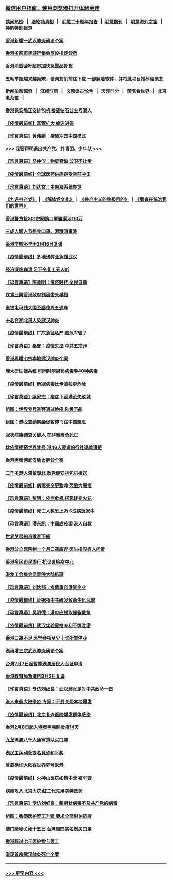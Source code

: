### [微信用户指南，使用浏览器打开体验更佳](https://github.com/gfw-breaker/banned-news1/blob/master/indexes/wechat-guide.md?t=0)
#### [禁闻热榜](热点新闻.md?t=0)  &nbsp;&nbsp;|&nbsp;&nbsp; [法轮功真相](https://github.com/gfw-breaker/truth/blob/master/README.md?t=0) &nbsp;&nbsp;|&nbsp;&nbsp; [明慧二十周年报告](https://github.com/gfw-breaker/mh-reports/blob/master/README.md?t=0) &nbsp;&nbsp;|&nbsp;&nbsp;[明慧期刊](https://github.com/gfw-breaker/mh-qikan) &nbsp;&nbsp;|&nbsp;&nbsp; [明慧海外之窗](https://github.com/gfw-breaker/mh-news/blob/master/README.md?t=0) &nbsp;&nbsp;|&nbsp;&nbsp; [神韵特别报道](https://github.com/gfw-breaker/mh-news/blob/master/shenyun.md?t=0)
#### [香港新增一武汉肺炎确诊个案](../pages/nsc415/n11874044.md?t=02171855) 
#### [香港多区市民游行集会反设指定诊所](../pages/nsc415/n11874017.md?t=02171855) 
#### [香港消委会吁超市加快急需品补货](../pages/nsc415/n11874003.md?t=02171855) 
#### 五毛举报越来越频繁，请网友们前往下载 [一键翻墙软件](https://github.com/gfw-breaker/ssr-accounts)，并将此项目推荐给亲友
#### [新闻拍案惊奇](https://github.com/gfw-breaker/banned-news1/blob/master/pages/link4.md) &nbsp;&nbsp;|&nbsp;&nbsp; [江峰时刻](https://github.com/gfw-breaker/banned-news1/blob/master/pages/link4.md) &nbsp;&nbsp;|&nbsp;&nbsp; [文昭谈古论今](https://github.com/gfw-breaker/banned-news1/blob/master/pages/link4.md) &nbsp;&nbsp;|&nbsp;&nbsp; [天亮时分](https://github.com/gfw-breaker/banned-news1/blob/master/pages/link4.md) &nbsp;&nbsp;|&nbsp;&nbsp; [萧茗看世界](https://github.com/gfw-breaker/banned-news1/blob/master/pages/link4.md) &nbsp;&nbsp;|&nbsp;&nbsp; [北京老茶馆](https://github.com/gfw-breaker/banned-news1/blob/master/pages/link4.md) &nbsp;&nbsp;|&nbsp;&nbsp; 
#### [香港保安局正安排包机 接载钻石公主号港人](../pages/nsc415/n11873932.md?t=02171855) 
#### [【疫情最前线】军管扩大 蝗灾进逼](../pages/nsc415/n11873780.md?t=02171855) 
#### [【珍言真语】黄伟豪：疫情冲击中国模式](../pages/nsc415/n11873482.md?t=02171855) 
#### [>>> 我要声明退出共产党、共青团、少年队 <<<](https://github.com/begood0513/goodnews/blob/master/quit/letter.md) 
#### [【珍言真语】马仲仪：物资紧缺 公卫不让步](../pages/nsc415/n11872315.md?t=02171855) 
#### [【疫情最前线】全球医药供应链受空前冲击](../pages/nsc415/n11869614.md?t=02171855) 
#### [【珍言真语】刘达文：中南海系统失灵](../pages/nsc415/n11869465.md?t=02171855) 
#### [《九评共产党》](https://github.com/begood0513/9ping.md/blob/master/README.md) &nbsp;|&nbsp; [《解体党文化》](../../../../jtdwh.md/blob/master/README.md)  &nbsp;|&nbsp; [《共产主义的终极目的》](../../../../gczydzjmd.md/blob/master/README.md) &nbsp;|&nbsp; [《魔鬼在统治我们的世界》](../../../../mgztzwmdsj.md/blob/master/README.md) 
#### [香港警方接301宗网购口罩骗案涉110万](../pages/nsc415/n11867572.md?t=02171855) 
#### [三成人情人节想收口罩、酒精消毒液](../pages/nsc415/n11867523.md?t=02171855) 
#### [香港学校不早于3月16日复课](../pages/nsc415/n11867498.md?t=02171855) 
#### [【疫情最前线】多地殡葬业急援武汉](../pages/nsc415/n11866914.md?t=02171855) 
#### [经济濒临崩溃 习下令复工无人听](../pages/nsc415/n11867269.md?t=02171855) 
#### [【珍言真语】陈竟明：瘟疫时代 全民自救](../pages/nsc415/n11866765.md?t=02171855) 
#### [饮食业冀香港政府领展带头减租](../pages/nsc415/n11864876.md?t=02171855) 
#### [港铁屯马线大围至启德周五通车](../pages/nsc415/n11864842.md?t=02171855) 
#### [十名在湖北港人染武汉肺炎](../pages/nsc415/n11864807.md?t=02171855) 
#### [【疫情最前线】广东急征私产 趁危军管？](../pages/nsc415/n11864205.md?t=02171855) 
#### [【珍言真语】桑普：疫情失控 中共五宗罪](../pages/nsc415/n11864157.md?t=02171855) 
#### [香港再增七宗本地武汉肺炎个案](../pages/nsc415/n11862405.md?t=02171855) 
#### [理大研快筛系统 可同时测冠状病毒等40种病毒](../pages/nsc415/n11862376.md?t=02171855) 
#### [【疫情最前线】新冠病毒比伊波拉更危险](../pages/nsc415/n11862199.md?t=02171855) 
#### [【珍言真语】梁家杰：疫症下香港沦失败城](../pages/nsc415/n11861588.md?t=02171855) 
#### [组图：世界梦号乘客通过检疫 陆续下船](../pages/nsc415/n11858302.md?t=02171855) 
#### [组图：港龙空勤集会促暂停飞往中国航班](../pages/nsc415/n11858190.md?t=02171855) 
#### [冠状病毒调查关键人 在非洲离奇死亡](../pages/nsc415/n11859798.md?t=02171855) 
#### [忧疫情拒搭世界梦号 港46人要求旅行社退款遭拒](../pages/nsc415/n11859849.md?t=02171855) 
#### [香港再增两武汉肺炎确诊个案](../pages/nsc415/n11859833.md?t=02171855) 
#### [二千多港人滞留湖北 政党促安排包机接送](../pages/nsc415/n11859831.md?t=02171855) 
#### [【疫情最前线】病毒突变更致命 恐酿大瘟疫](../pages/nsc415/n11859604.md?t=02171855) 
#### [【珍言真语】黎明：疫症危机 闪现转变火花](../pages/nsc415/n11859199.md?t=02171855) 
#### [【疫情最前线】死亡人数恐上万 6成病逝家中](../pages/nsc415/n11856687.md?t=02171855) 
#### [【珍言真语】潘东凯：中国成疫国 港人自救](../pages/nsc415/n11856962.md?t=02171855) 
#### [世界梦号船员乘客下船](../pages/nsc415/n11856883.md?t=02171855) 
#### [香港公立医院剩一个月口罩库存 医生指应有人问责](../pages/nsc415/n11856875.md?t=02171855) 
#### [香港多区市民游行 抗议设检疫中心](../pages/nsc415/n11856866.md?t=02171855) 
#### [港龙工会集会促暂停大陆航班](../pages/nsc415/n11856840.md?t=02171855) 
#### [【珍言真语】刘达邦：疫情重创港资企业](../pages/nsc415/n11854274.md?t=02171855) 
#### [【疫情最前线】证据指中共研发致命生化武器](../pages/nsc415/n11853087.md?t=02171855) 
#### [【珍言真语】吴明德：港府应提取储备救急](../pages/nsc415/n11852734.md?t=02171855) 
#### [【疫情最前线】武汉实验室抢专利不慎泄密](../pages/nsc415/n11850310.md?t=02171855) 
#### [香港口罩不足 医学会指至少十诊所暂停业](../pages/nsc415/n11850301.md?t=02171855) 
#### [港再增三宗武汉肺炎确诊个案](../pages/nsc415/n11850328.md?t=02171855) 
#### [台湾2月7日起暂停港澳居民入台证申请](../pages/nsc415/n11850304.md?t=02171855) 
#### [香港教育局暂维持3月2日复课](../pages/nsc415/n11850260.md?t=02171855) 
#### [【珍言真语】专访刘细良：武汉肺炎是对中共致命一击](../pages/nsc415/n11849934.md?t=02171855) 
#### [港人未返大陆染疫 专家：不封关恐本地爆发](../pages/nsc415/n11848021.md?t=02171855) 
#### [【疫情最前线】北京复兴医院爆发群体感染](../pages/nsc415/n11847626.md?t=02171855) 
#### [香港2月8日起入境者需强制检疫14天](../pages/nsc415/n11847658.md?t=02171855) 
#### [九龙湾逾八千人通宵排队买口罩](../pages/nsc415/n11847647.md?t=02171855) 
#### [港民主运动获提名竞逐和平奖](../pages/nsc415/n11847633.md?t=02171855) 
#### [曾载确诊大陆客世界梦号返港](../pages/nsc415/n11847608.md?t=02171855) 
#### [【疫情最前线】火神山医院如集中营 被军管](../pages/nsc415/n11847524.md?t=02171855) 
#### [病毒攻入北京大院 红二代先用美特效药](../pages/nsc415/n11847427.md?t=02171855) 
#### [【珍言真语】专访刘细良：新冠状病毒不及共产党的病毒](../pages/nsc415/n11847164.md?t=02171855) 
#### [组图：香港医护罢工升级 要求全面封关抗疫](../pages/nsc415/n11844107.md?t=02171855) 
#### [澳门赌场关闭十五日 台湾周四实名制买口罩](../pages/nsc415/n11845083.md?t=02171855) 
#### [香港超过七千医护参与罢工](../pages/nsc415/n11845051.md?t=02171855) 
#### [港现首宗武汉肺炎死亡个案](../pages/nsc415/n11844998.md?t=02171855) 

----
#### [ >>> 更早内容 <<< ](../indexes/nsc415-earlier.md)
